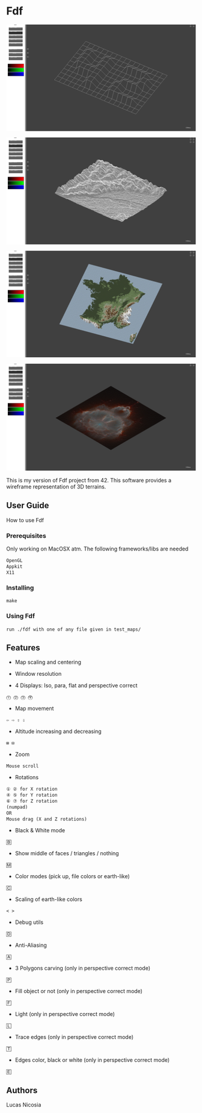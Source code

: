 # Fdf

![](docs/fdf1.png)

![](docs/fdf4.png)

![](docs/fdf2.png)

![](docs/fdf3.png)

This is my version of Fdf project from 42. This software provides a wireframe representation of 3D terrains.

## User Guide

How to use Fdf

### Prerequisites

Only working on MacOSX atm. The following frameworks/libs are needed
```
OpenGL
Appkit
X11
```

### Installing

```
make
```

### Using Fdf

```
run ./fdf with one of any file given in test_maps/
```

## Features

* Map scaling and centering

* Window resolution

* 4 Displays: Iso, para, flat and perspective correct
```
⓵ ⓶ ⓷ ⓸
```

* Map movement
```
⇦ ⇨ ⇧ ⇩
```

* Altitude increasing and decreasing
```
⊞ ⊟
```

* Zoom
```
Mouse scroll
```

* Rotations
```
① ② for X rotation
④ ⑤ for Y rotation
⑥ ⑦ for Z rotation
(numpad)
OR
Mouse drag (X and Z rotations)
```

* Black & White mode
```
🄱
```

* Show middle of faces / triangles / nothing
```
🄼
```

* Color modes (pick up, file colors or earth-like)
```
🄲
```

* Scaling of earth-like colors
```
< >
```

* Debug utils
```
🄳
```

* Anti-Aliasing
```
🄰
```

* 3 Polygons carving (only in perspective correct mode)
```
🄿
```

* Fill object or not (only in perspective correct mode)
```
🄵
```

* Light (only in perspective correct mode)
```
🄻
```

* Trace edges (only in perspective correct mode)
```
🅃
```

* Edges color, black or white (only in perspective correct mode)
```
🄴
```

## Authors

Lucas Nicosia
